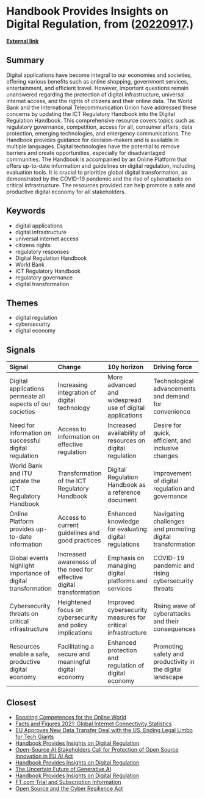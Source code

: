 # __Handbook Provides Insights on Digital Regulation__, from ([20220917](https://kghosh.substack.com/p/20220917).)

__[External link](https://blogs.worldbank.org/digital-development/digital-regulation-handbook-guide-digital-transformation)__



## Summary

Digital applications have become integral to our economies and societies, offering various benefits such as online shopping, government services, entertainment, and efficient travel. However, important questions remain unanswered regarding the protection of digital infrastructure, universal internet access, and the rights of citizens and their online data. The World Bank and the International Telecommunication Union have addressed these concerns by updating the ICT Regulatory Handbook into the Digital Regulation Handbook. This comprehensive resource covers topics such as regulatory governance, competition, access for all, consumer affairs, data protection, emerging technologies, and emergency communications. The Handbook provides guidance for decision-makers and is available in multiple languages. Digital technologies have the potential to remove barriers and create opportunities, especially for disadvantaged communities. The Handbook is accompanied by an Online Platform that offers up-to-date information and guidelines on digital regulation, including evaluation tools. It is crucial to prioritize global digital transformation, as demonstrated by the COVID-19 pandemic and the rise of cyberattacks on critical infrastructure. The resources provided can help promote a safe and productive digital economy for all stakeholders.

## Keywords

* digital applications
* digital infrastructure
* universal internet access
* citizens rights
* regulatory responses
* Digital Regulation Handbook
* World Bank
* ICT Regulatory Handbook
* regulatory governance
* digital transformation

## Themes

* digital regulation
* cybersecurity
* digital economy

## Signals

| Signal                                                       | Change                                                               | 10y horizon                                                 | Driving force                                              |
|:-------------------------------------------------------------|:---------------------------------------------------------------------|:------------------------------------------------------------|:-----------------------------------------------------------|
| Digital applications permeate all aspects of our societies   | Increasing integration of digital technology                         | More advanced and widespread use of digital applications    | Technological advancements and demand for convenience      |
| Need for information on successful digital regulation        | Access to information on effective regulation                        | Increased availability of resources on digital regulation   | Desire for quick, efficient, and inclusive changes         |
| World Bank and ITU update the ICT Regulatory Handbook        | Transformation of the ICT Regulatory Handbook                        | Digital Regulation Handbook as a reference document         | Improvement of digital regulation and governance           |
| Online Platform provides up-to-date information              | Access to current guidelines and good practices                      | Enhanced knowledge for evaluating digital regulations       | Navigating challenges and promoting digital transformation |
| Global events highlight importance of digital transformation | Increased awareness of the need for effective digital transformation | Emphasis on managing digital platforms and services         | COVID-19 pandemic and rising cybersecurity threats         |
| Cybersecurity threats on critical infrastructure             | Heightened focus on cybersecurity and policy implications            | Improved cybersecurity measures for critical infrastructure | Rising wave of cyberattacks and their consequences         |
| Resources enable a safe, productive digital economy          | Facilitating a secure and meaningful digital economy                 | Enhanced protection and regulation of digital economy       | Promoting safety and productivity in the digital landscape |

## Closest

* [Boosting Competences for the Online World](0770afeb444e4bbb336cdc72c07d6688)
* [Facts and Figures 2021: Global Internet Connectivity Statistics](b36e3d58a4e33abd3eaacf9c3de03588)
* [EU Approves New Data Transfer Deal with the US, Ending Legal Limbo for Tech Giants](bef6f36725097d0c16289eca2eb18df4)
* [Handbook Provides Insights on Digital Regulation](a38960ed1dcfd200d74ebd16e92e4151)
* [Open-Source AI Stakeholders Call for Protection of Open Source Innovation in EU AI Act](11bd695b887aa09dca79341f91ce6b82)
* [Handbook Provides Insights on Digital Regulation](a38960ed1dcfd200d74ebd16e92e4151)
* [The Uncertain Future of Generative AI](f35afe43c2e3b465b8ed4b00023cb0ac)
* [Handbook Provides Insights on Digital Regulation](a38960ed1dcfd200d74ebd16e92e4151)
* [FT.com Trial and Subscription Information](34e1369572f1241d4a54e63cee2a4565)
* [Open Source and the Cyber Resilience Act](2e15bb8c640aadb6d9022cf48f446954)